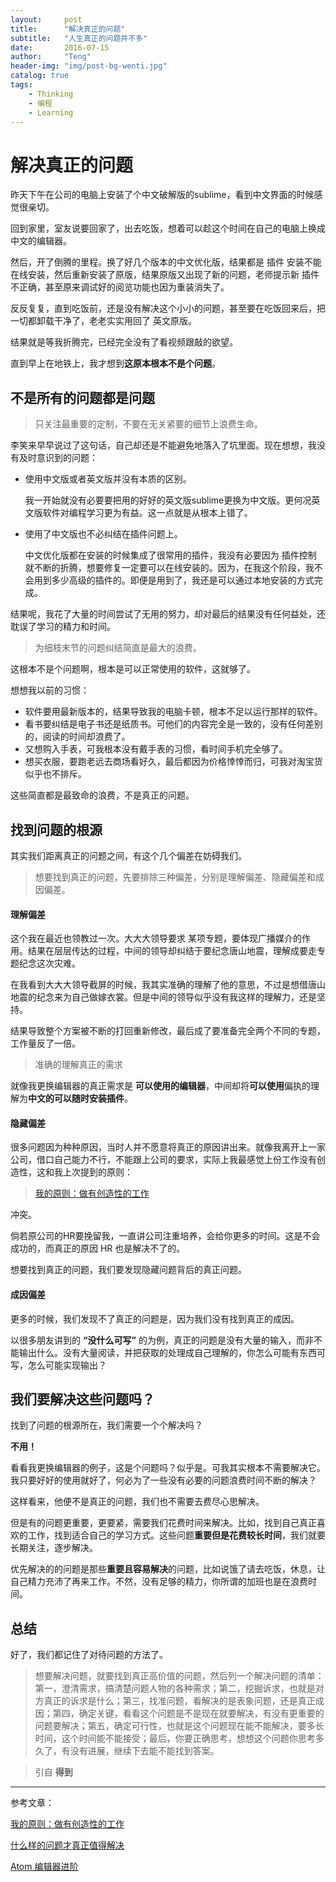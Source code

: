 ```yaml
---
layout:     post
title:      "解决真正的问题"
subtitle:   "人生真正的问题并不多"
date:       2016-07-15
author:     "Teng"
header-img: "img/post-bg-wenti.jpg"
catalog: true
tags:
    - Thinking
    - 编程
    - Learning
---
```

# 解决真正的问题

昨天下午在公司的电脑上安装了个中文破解版的sublime，看到中文界面的时候感觉很亲切。

回到家里，室友说要回家了，出去吃饭，想着可以趁这个时间在自己的电脑上换成中文的编辑器。

然后，开了倒腾的里程。换了好几个版本的中文优化版，结果都是 插件 安装不能在线安装，然后重新安装了原版，结果原版又出现了新的问题，老师提示新 插件不正确，甚至原来调试好的阅览功能也因为重装消失了。

反反复复，直到吃饭前，还是没有解决这个小小的问题，甚至要在吃饭回来后，把一切都卸载干净了，老老实实用回了 英文原版。

结果就是等我折腾完，已经完全没有了看视频跟敲的欲望。

直到早上在地铁上，我才想到**这原本根本不是个问题**。

## 不是所有的问题都是问题

> 只关注最重要的定制，不要在无关紧要的细节上浪费生命。

李笑来早早说过了这句话，自己却还是不能避免地落入了坑里面。现在想想，我没有及时意识到的问题：

- 使用中文版或者英文版并没有本质的区别。
 
 	我一开始就没有必要要把用的好好的英文版sublime更换为中文版。更何况英文版软件对编程学习更为有益。这一点就是从根本上错了。

- 使用了中文版也不必纠结在插件问题上。
	 
	 中文优化版都在安装的时候集成了很常用的插件，我没有必要因为 插件控制 就不断的折腾，想要修复一定要可以在线安装的。因为，在我这个阶段，我不会用到多少高级的插件的。即便是用到了，我还是可以通过本地安装的方式完成。

结果呢，我花了大量的时间尝试了无用的努力，却对最后的结果没有任何益处，还耽误了学习的精力和时间。

>为细枝末节的问题纠结简直是最大的浪费。

这根本不是个问题啊，根本是可以正常使用的软件，这就够了。

想想我以前的习惯：
- 软件要用最新版本的，结果导致我的电脑卡顿，根本不足以运行那样的软件。
- 看书要纠结是电子书还是纸质书。可他们的内容完全是一致的，没有任何差别的，阅读的时间却浪费了。
- 又想购入手表，可我根本没有戴手表的习惯，看时间手机完全够了。
- 想买衣服，要跑老远去商场看好久，最后都因为价格悻悻而归，可我对淘宝货似乎也不排斥。

这些简直都是最致命的浪费，不是真正的问题。

## 找到问题的根源

其实我们距离真正的问题之间，有这个几个偏差在妨碍我们。

> 想要找到真正的问题，先要排除三种偏差，分别是理解偏差、隐藏偏差和成因偏差。

#### 理解偏差

这个我在最近也领教过一次。大大大领导要求 某项专题，要体现广播媒介的作用。结果在层层传达的过程，中间的领导却纠结于要纪念唐山地震，理解成要走专题纪念这次灾难。

在我看到大大大领导截屏的时候，我其实准确的理解了他的意思，不过是想借唐山地震的纪念来为自己做嫁衣裳。但是中间的领导似乎没有我这样的理解力，还是坚持。

结果导致整个方案被不断的打回重新修改，最后成了要准备完全两个不同的专题，工作量反了一倍。

> 准确的理解真正的需求

就像我更换编辑器的真正需求是 **可以使用的编辑器**，中间却将**可以使用**偏执的理解为**中文的可以随时安装插件**。

#### 隐藏偏差

很多问题因为种种原因，当时人并不愿意将真正的原因讲出来。就像我离开上一家公司，借口自己能力不行，不能跟上公司的要求，实际上我最感觉上份工作没有创造性，这和我上次提到的原则：

> [我的原则：做有创造性的工作](http://tengblog.com/2016/06/19/toutiao/)

冲突。

倘若原公司的HR要挽留我，一直讲公司注重培养，会给你更多的时间。这是不会成功的，而真正的原因	HR 也是解决不了的。

想要找到真正的问题，我们要发现隐藏问题背后的真正问题。

#### 成因偏差

更多的时候，我们发现不了真正的问题是，因为我们没有找到真正的成因。
	
以很多朋友讲到的 **“没什么可写”** 的为例，真正的问题是没有大量的输入，而非不能输出什么。没有大量阅读，并把获取的处理成自己理解的，你怎么可能有东西可写，怎么可能实现输出？

## 我们要解决这些问题吗？

找到了问题的根源所在，我们需要一个个解决吗？

**不用！**

看看我更换编辑器的例子，这是个问题吗？似乎是。可我其实根本不需要解决它。我只要好好的使用就好了，何必为了一些没有必要的问题浪费时间不断的解决？

这样看来，他便不是真正的问题，我们也不需要去费尽心思解决。

但是有的问题更重要，更要紧，需要我们花费时间来解决。比如，找到自己真正喜欢的工作，找到适合自己的学习方式。这些问题**重要但是花费较长时间**，我们就要长期关注，逐步解决。

优先解决的的问题是那些**重要且容易解决**的问题，比如说饿了请去吃饭，休息，让自己精力充沛了再来工作。不然，没有足够的精力，你所谓的加班也是在浪费时间。

## 总结

好了，我们都记住了对待问题的方法了。

> 想要解决问题，就要找到真正高价值的问题，然后列一个解决问题的清单：第一，澄清需求，搞清楚问题人物的各种需求；第二，挖掘诉求，也就是对方真正的诉求是什么；第三，找准问题，看解决的是表象问题，还是真正成因；第四，确定关键，看看这个问题是不是现在就要解决，有没有更重要的问题要解决；第五，确定可行性，也就是这个问题现在能不能解决，要多长时间，这个时间能不能接受；最后，你要正确思考，想想这个问题你思考多久了，有没有进展，继续下去能不能找到答案。

> 引自  **得到**

----

参考文章：

[我的原则：做有创造性的工作](http://tengblog.com/2016/06/19/toutiao/)

[什么样的问题才真正值得解决](https://m.igetget.com/share/audio/aid/2189)

[Atom 编辑器进阶](http://xiaolai.li/2016/06/17/makecs-atom-advanced/#more)

